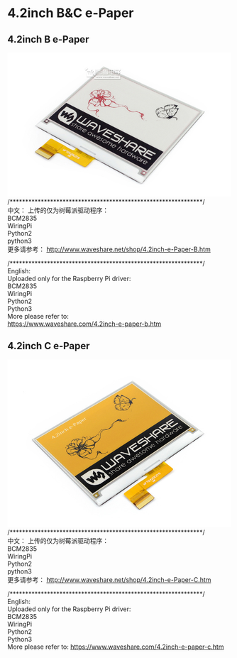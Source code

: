 ﻿# 4.2inch B&C e-Paper

## 4.2inch B e-Paper
![4.2inch-e-Paper-B-intro.JPG](4.2inch-e-paper-B-intro.JPG)
/**************************************************************/  
中文：
上传的仅为树莓派驱动程序：  
BCM2835  
WiringPi  
Python2  
python3  
更多请参考：
http://www.waveshare.net/shop/4.2inch-e-Paper-B.htm

/**************************************************************/  
English:  
Uploaded only for the Raspberry Pi driver:  
BCM2835  
WiringPi  
Python2  
Python3  
More please refer to:  
https://www.waveshare.com/4.2inch-e-paper-b.htm

## 4.2inch C e-Paper
![4.2inch-e-Paper-C-intro.JPG](4.2inch-e-paper-C-intro.JPG)
/**************************************************************/  
中文：
上传的仅为树莓派驱动程序：  
BCM2835  
WiringPi  
Python2  
python3  
更多请参考：
http://www.waveshare.net/shop/4.2inch-e-Paper-C.htm

/**************************************************************/  
English:  
Uploaded only for the Raspberry Pi driver:  
BCM2835  
WiringPi  
Python2  
Python3  
More please refer to:
https://www.waveshare.com/4.2inch-e-paper-c.htm
